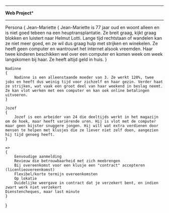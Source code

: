 ********************************
**********Web Project***********
********************************

Persona
{
	Jean-Mariette
	{
		Jean-Mariette is 77 jaar oud en woont alleen en is niet goed tebeen na een heuptransplantatie. Ze breit graag, kijkt graag blokken en luistert naar Helmut Lotti. Lange tijd rechtstaan of wandelen kan ze niet meer goed, en ze wil dus graag hulp met strijken en winekelen. Ze heeft geen computer en wantrouwt het internet alsook vreemden. Haar twee kinderen beschikken wel over een computer en komen week om week langskomen bij haar. Ze heeft altijd geld in huis.
	}

	Nadinne
	{
		Nadinne is een alleenstaande moeder van 3. Ze werkt 120%, twee jobs en heeft dus weinig tijd voor zichzelf en haar gezin. Verder haat ze strijken, wat vaak een groot deel van haar weekend in beslag neemt. Ze kan vlot werken met een computer en kan ook online betalingen uitvoeren.
	}

	Jozef
	{
		Jozef is een arbeider van 24 die deeltijds werkt in het magazijn om de hoek, maar heeft variërende uren. Hij is vlot met de computer maar geen bijster snuggere jongen. Hij wilt wat extra verdienen door mensen te helpen met klusjes die ze liever niet zelf doen, aangezien hij tijd genoeg heeft.
	}

	=>
	{
		Eenvoudige aanmelding
		Revieuw die betrouwbaarheid met zich meebrengen
		Bij overeenkomst voor een klusje een "contract" accepteren (licentieovereenkomst)
		Flexibel/korte termijn overeenkomsten
		Op lokatie
		Duidelijke weergave in contract dat je verzekert bent, en indien zwart werk niet verzekert
	Dienstencheques, maar last minute
	}
}